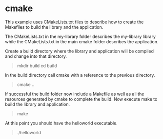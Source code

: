 # cmake

This example uses CMakeLists.txt files to describe how to create the Makefiles 
to build the library and the application.

The CMakeLists.txt in the my-library folder describes the my-library library 
while the CMakeLists.txt in the main cmake folder describes the application.

Create a build directory where the library and application will be compiled 
and change into that directory.

> mkdir build
> cd build

In the build directory call cmake with a reference to the previous directory.

> cmake ..

If successful the build folder now include a Makefile as well as all the 
resources generated by cmake to complete the build. Now execute make to 
build the library and application.

> make

At this point you should have the helloworld executable.

> ./helloworld


